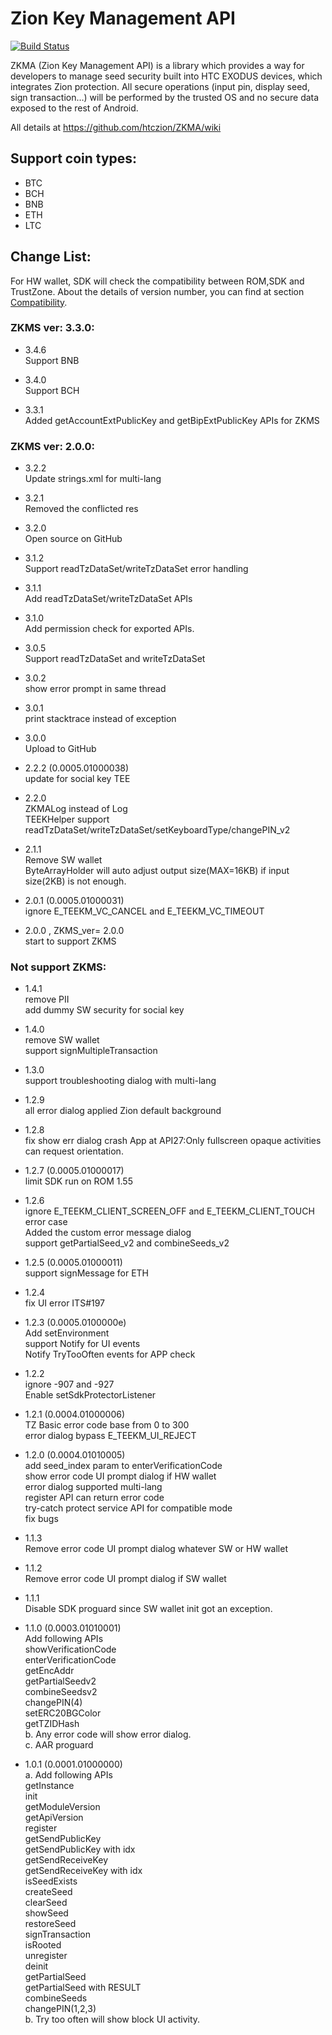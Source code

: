 # Zion Key Management API 

[![Build Status](https://travis-ci.com/htczion/ZKMA.svg?branch=master)](https://travis-ci.com/htczion/ZKMA)

ZKMA (Zion Key Management API) is a library which provides a way for developers to manage seed security built into HTC EXODUS devices, which integrates Zion protection. All secure operations (input pin, display seed, sign transaction…) will be performed by the trusted OS and no secure data exposed to the rest of Android.

All details at https://github.com/htczion/ZKMA/wiki

## Support coin types:  
- BTC  
- BCH  
- BNB  
- ETH  
- LTC  

## Change List:  
For HW wallet, SDK will check the compatibility between ROM,SDK and TrustZone. 
About the details of version number, you can find at section [Compatibility](https://github.com/htczion/ZKMA/wiki#compatibility).  

### ZKMS ver: 3.3.0:  

- 3.4.6  
    Support BNB  

- 3.4.0  
    Support BCH  

- 3.3.1  
    Added getAccountExtPublicKey and getBipExtPublicKey APIs for ZKMS  

### ZKMS ver: 2.0.0:  

- 3.2.2  
    Update strings.xml for multi-lang  
  
- 3.2.1  
    Removed the conflicted res  
  
- 3.2.0  
    Open source on GitHub  
  
- 3.1.2  
   Support readTzDataSet/writeTzDataSet error handling  
  
- 3.1.1  
   Add readTzDataSet/writeTzDataSet APIs  
  
- 3.1.0  
   Add permission check for exported APIs.  
  
- 3.0.5  
   Support readTzDataSet and writeTzDataSet  
  
- 3.0.2  
   show error prompt in same thread  
  
- 3.0.1  
   print stacktrace instead of exception  
  
- 3.0.0  
   Upload to GitHub  
     
- 2.2.2 (0.0005.01000038)  
   update for social key TEE  
  
- 2.2.0  
   ZKMALog instead of Log  
   TEEKHelper support readTzDataSet/writeTzDataSet/setKeyboardType/changePIN_v2  
  
- 2.1.1  
   Remove SW wallet  
   ByteArrayHolder will auto adjust output size(MAX=16KB) if input size(2KB) is not enough.  
  
- 2.0.1 (0.0005.01000031)  
   ignore E_TEEKM_VC_CANCEL and E_TEEKM_VC_TIMEOUT  
  
- 2.0.0 , ZKMS_ver= 2.0.0  
   start to support ZKMS  
  
### Not support ZKMS:   
  
- 1.4.1  
  remove PII  
  add dummy SW security for social key  
  
- 1.4.0  
  remove SW wallet  
  support signMultipleTransaction  
  
- 1.3.0  
  support troubleshooting dialog with multi-lang  
  
- 1.2.9  
  all error dialog applied Zion default background  
  
- 1.2.8  
  fix show err dialog crash App at API27:Only fullscreen opaque activities can request orientation.  
  
- 1.2.7 (0.0005.01000017)  
  limit SDK run on ROM 1.55  
  
- 1.2.6  
  ignore E_TEEKM_CLIENT_SCREEN_OFF and E_TEEKM_CLIENT_TOUCH error case  
  Added the custom error message dialog  
  support getPartialSeed_v2 and combineSeeds_v2  
  
- 1.2.5 (0.0005.01000011)  
  support signMessage for ETH  
  
- 1.2.4  
  fix UI error ITS#197  
  
- 1.2.3 (0.0005.0100000e)  
  Add setEnvironment  
  support Notify for UI events  
  Notify TryTooOften events for APP check  
  
- 1.2.2  
  ignore -907 and -927  
  Enable setSdkProtectorListener  
  
- 1.2.1 (0.0004.01000006)  
  TZ Basic error code base from 0 to 300  
  error dialog bypass E_TEEKM_UI_REJECT  
  
- 1.2.0 (0.0004.01010005)  
  add seed_index param to enterVerificationCode  
  show error code UI prompt dialog if HW wallet  
  error dialog supported multi-lang  
  register API can return error code  
  try-catch protect service API for compatible mode  
  fix bugs  
  
- 1.1.3  
  Remove error code UI prompt dialog whatever SW or HW wallet  
  
- 1.1.2  
  Remove error code UI prompt dialog if SW wallet  
  
- 1.1.1  
  Disable SDK proguard since SW wallet init got an exception.  
  
- 1.1.0 (0.0003.01010001)  
  Add following APIs  
	showVerificationCode  
	enterVerificationCode  
	getEncAddr  
	getPartialSeedv2  
	combineSeedsv2  
	changePIN(4)  
	setERC20BGColor  
	getTZIDHash  
  b. Any error code will show error dialog.  
  c. AAR proguard  
  
- 1.0.1 (0.0001.01000000)  
  a. Add following APIs  
	getInstance  
	init  
	getModuleVersion  
	getApiVersion  
	register  
	getSendPublicKey  
	getSendPublicKey with idx  
	getSendReceiveKey  
	getSendReceiveKey with idx  
	isSeedExists  
	createSeed  
	clearSeed  
	showSeed  
	restoreSeed  
	signTransaction  
	isRooted  
	unregister  
	deinit  
	getPartialSeed  
	getPartialSeed with RESULT  
	combineSeeds  
	changePIN(1,2,3)  
  b. Try too often will show block UI activity.	  

